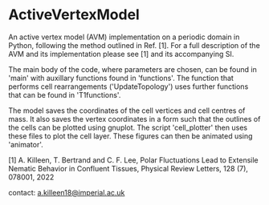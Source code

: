 # ActiveVertexModel
An active vertex model (AVM) implementation on a periodic domain in Python, following the method outlined in Ref. [1]. For a full description of the AVM and its implementation please see [1] and its accompanying SI.

The main body of the code, where parameters are chosen, can be found in 'main' with auxillary functions found in 'functions'. The function that performs cell rearrangements ('UpdateTopology') uses further functions that can be found in 'T1functions'.

The model saves the coordinates of the cell vertices and cell centres of mass. It also saves the vertex coordinates in a form such that the outlines of the cells can be plotted using gnuplot. The script 'cell_plotter' then uses these files to plot the cell layer. These figures can then be animated using 'animator'.

[1] A. Killeen, T. Bertrand and C. F. Lee, Polar Fluctuations Lead to Extensile Nematic Behavior in Confluent Tissues, Physical Review Letters, 128 (7), 078001, 2022

contact: a.killeen18@imperial.ac.uk
